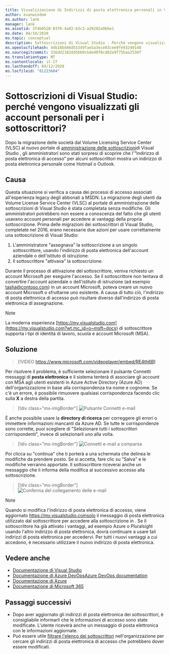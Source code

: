 ```yaml
---
title: Visualizzazione di Indirizzi di posta elettronica personali in VLSC
author: evanwindom
ms.author: lank
manager: lank
ms.assetid: 3f4b0528-03f0-4a02-b3c3-a39292a9bbe1
ms.date: 04/10/2020
ms.topic: conceptual
description: Sottoscrizioni di Visual Studio - Perché vengono visualizzati indirizzi Hotmail o Gmail per i sottoscrittori?
ms.openlocfilehash: 44b18bd46d55349fae5a3ece03cee9fe93240148
ms.sourcegitcommit: 316dd2182dd56b0cbde49f0cd82e9f75baa2530f
ms.translationtype: MT
ms.contentlocale: it-IT
ms.lasthandoff: 04/12/2020
ms.locfileid: "81223684"
---
```

# <a name="visual-studio-subscriptions--why-do-i-see-personal-accounts-for-my-subscribers"></a>Sottoscrizioni di Visual Studio: perché vengono visualizzati gli account personali per i sottoscrittori?
Dopo la migrazione delle società dal Volume Licensing Service Center (VLSC) al nuovo portale di [amministrazione delle sottoscrizioni](https://manage.visualstudio.com)di Visual Studio , gli amministratori sono stati sorpresi di scoprire che l'"Indirizzo di posta elettronica di accesso" per alcuni sottoscrittori mostra un indirizzo di posta elettronica personale come Hotmail o Outlook.  

## <a name="cause"></a>Causa
Questa situazione si verifica a causa dei processi di accesso associati all'esperienza legacy degli abbonati a MSDN. La migrazione degli utenti da Volume License Service Center (VLSC) al portale di amministrazione delle sottoscrizioni di Visual Studio è stata completata senza modifiche. Gli amministratori potrebbero non essere a conoscenza del fatto che gli utenti usavano account personali per accedere ai vantaggi della propria sottoscrizione. Prima delle migrazioni dei sottoscrittori di Visual Studio, completate nel 2016, erano necessarie due azioni per usare correttamente una sottoscrizione di Visual Studio:
1. L'amministratore "assegnava" la sottoscrizione a un singolo sottoscrittore, usando l'indirizzo di posta elettronica dell'account aziendale o dell'istituto di istruzione.
2. Il sottoscrittore "attivava" la sottoscrizione.

Durante il processo di attivazione del sottoscrittore, veniva richiesto un account Microsoft per eseguire l'accesso. Se il sottoscrittore non tentava di convertire l'account aziendale o dell'istituto di istruzione (ad esempio tasha@contoso.com) in un account Microsoft, poteva creare un nuovo account Microsoft o sfruttarne uno esistente. A causa di tutto ciò, l'indirizzo di posta elettronica di accesso può risultare diverso dall'indirizzo di posta elettronica di assegnazione.

> [!NOTE]
> La moderna esperienza [https://my.visualstudio.com](https://my.visualstudio.com?wt.mc_id=o~msft~docs) di sottoscrittore supporta i tipi di identità di lavoro, scuola e account Microsoft (MSA).

## <a name="solution"></a>Soluzione

> [!VIDEO https://www.microsoft.com/videoplayer/embed/RE4th6B]

Per risolvere il problema, è sufficiente selezionare il pulsante Connetti messaggi di **posta elettronica** e il sistema tenterà di associare gli account con MSA agli utenti esistenti in Azure Active Directory (Azure AD) dell'organizzazione in base alla corrispondenza tra nome e cognome. Se c'è un errore, è possibile rimuovere qualsiasi corrispondenza facendo clic sulla **X** a destra della partita.  

> [!div class="mx-imgBorder"]
> ![Pulsante Connetti e-mail](_img/connect-emails/connect-emails-button.png)

È anche possibile usare la **directory di ricerca** per correggere gli errori o immettere informazioni mancanti da Azure AD. Se tutte le corrispondenze sono corrette, puoi scegliere di "Selezionare tutti i sottoscrittori corrispondenti", invece di selezionarli uno alla volta.  

> [!div class="mx-imgBorder"]
> ![Connetti e-mail a comparsa](_img/connect-emails/connect-emails-flyout.png)

Poi clicca su "continua" che ti porterà a una schermata che delinea le modifiche da prendere posto. Se si accetta, fare clic su "Salva" e le modifiche verranno apportate. Il sottoscrittore riceverai anche un messaggio che li informa della modifica al successivo accesso alla sottoscrizione.   

> [!div class="mx-imgBorder"]
> ![Conferma del collegamento delle e-mail](_img/connect-emails/connect-emails-confirm.png) 

> [!NOTE]
> Quando si modifica l'indirizzo di posta elettronica di accesso, viene aggiornato https://my.visualstudio.comsolo il messaggio di posta elettronica utilizzato dal sottoscrittore per accedere alla sottoscrizione in . Se il sottoscrittore ha già attivato i vantaggi, ad esempio Azure o Pluralsight usando l'altro indirizzo di posta elettronica, dovrà continuare a usare tali indirizzi di posta elettronica per accedervi. Per tutti i nuovi vantaggi a cui accedono, è necessario utilizzare il nuovo indirizzo di posta elettronica. 

## <a name="see-also"></a>Vedere anche
- [Documentazione di Visual Studio](https://docs.microsoft.com/visualstudio/)
- [Documentazione di Azure DevOpsAzure DevOps documentation](https://docs.microsoft.com/azure/devops/)
- [Documentazione di Azure](https://docs.microsoft.com/azure/)
- [Documentazione di Microsoft 365](https://docs.microsoft.com/microsoft-365/)

##  <a name="next-steps"></a>Passaggi successivi
- Dopo aver aggiornato gli indirizzi di posta elettronica dei sottoscrittori, è consigliabile informarli che le informazioni di accesso sono state modificate.  L'utente riceverà anche un messaggio di posta elettronica con le informazioni aggiornate.
- Può essere utile [filtrare l'elenco dei sottoscrittori](search-license.md) nell'organizzazione per cercare gli indirizzi di posta elettronica di accesso che potrebbero dover essere modificati.  
